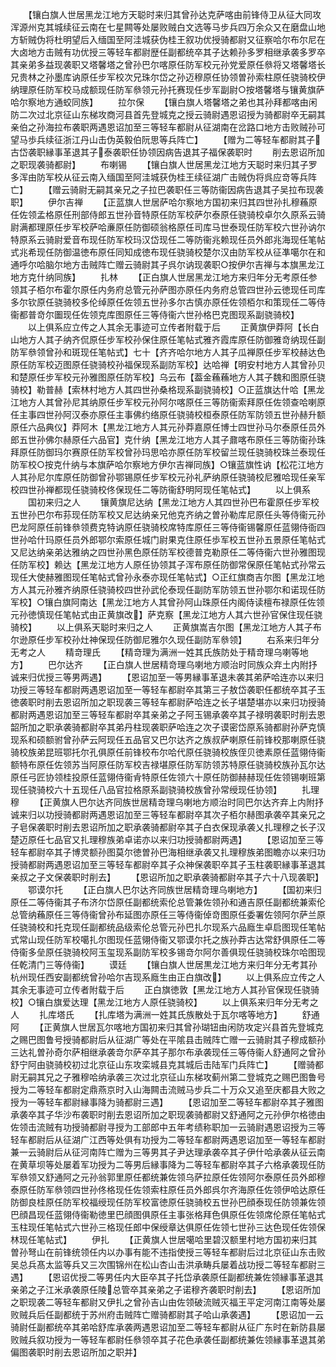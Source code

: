 <!-- { "loadSidebar": true } -->
　　【镶白旗人世居黑龙江地方天聪时来归其曾孙达克萨喀由前锋侍卫从征大同攻浑源州克其城续征云南在七星闗等处屡败贼白文选等马步兵四万余众又在磨盘山地方斩贼伪将杜明望后入缅国至阿洼城获伪桂王叙功优授骑都尉又征察哈尔布尔尼在大卤地方击贼有功优授三等轻车都尉歴任副都统卒其子达赖孙多罗相继承袭多罗卒其亲弟多益现袭职又塔馨塔之曾孙巴尔喀原任防军校元孙党爱原任叅将又塔馨塔长兄贵林之孙墨库讷原任步军校次兄珠尔岱之孙迈穆原任协领曽孙索柱原任骁骑校伊纳理原任防军校马成额现任防军叅领元孙托赛现任步军副尉○按塔馨塔与镶黄旗萨哈尔察地方通蛟同族】
　　拉尔保
　　【镶白旗人塔馨塔之弟也其孙拜都喀由闲防二次过北京征山东梯攻商河县首先登城克之授云骑尉遇恩诏授为骑都尉卒无嗣其亲伯之孙海拉布袭职两遇恩诏加至三等轻车都尉从征湖南在岔路口地方击败贼孙可望马歩兵续征浙江丹山击伪英毅伯阮思等兵阵亡】
　　【赠为二等轻车都尉其子古岱袭职縁事革退其子泰袭职任协领因病告退其子福保袭职时
　　削去恩诏所加之职现袭骑都尉】
　　布喇锡
　　【镶白旗人世居黑龙江地方天聪时来归其子罗多浑由防军校从征云南入缅国至阿洼城获伪桂王续征湖广击贼伪将呉应竒等兵阵亡】
　　【赠云骑尉无嗣其亲兄之子拉巴袭职任三等防衞因病告退其子吴拉布现袭职】
　　伊尔吉禅
　　【正蓝旗人世居萨哈尔察地方国初来归其四世孙扎穆蘓原任佐领孟格原任刑部侍郎五世孙音特原任防军校萨尔泰原任骁骑校卓尔久原系云骑尉满都理原任步军校萨哈亷原任防御硕翁格原任司库马世泰现任防军校六世孙讷尔特原系云骑尉爱音布现任防军校玛汉岱现任二等防衞兆赖现任员外郎兆海现任笔帖式兆希现任防御温徳布原任同知成徳布现任骁骑校楚尔汉由防军校从征凖噶尔在和通呼尔哈脑尔地方击贼阵亡赠云骑尉其子呉尔讷现袭职○按伊尔吉禅与本旗黑龙江地方克什纳同族】
　　扎林
　　【正白旗人世居黑龙江地方来归年分无考原任参领其子栢尔布霍尔原任内务府总管元孙萨图亦原任内务府总管四世孙云徳现任司库多尔钦原任骁骑校多伦绰原任佐领五世孙多尔古慎亦原任佐领栢尔和策现任二等侍衞都普竒尔圗现任佐领克库图原任三等侍衞六世孙格巴克图现系副骁骑校】
　　以上俱系应立传之人其余无事迹可立传者附载于后
　　正黄旗伊莽阿【长白山地方人其子纳齐侃原任步军校孙保住原任笔帖式雅齐霞库原任防御雅竒纳现任副防军叅领曾孙和斑现任笔帖式】七十【齐齐哈尔地方人其子瓜禅原任步军校赫达色原任防军校迈图原任骁骑校孙福保现系副防军校】达哈禅【明安村地方人其曾孙贝和楚原任步军校元孙雅图原任防军校】乌云布【葢金蘓蘓地方人其子魏和图原任骁骑校】勒普赫【索林村地方人其四世孙桑格现系副骁骑校】○正蓝旗达什哈【黑龙江地方人其曾孙尼其纳原任步军校元孙阿尔喀原任三等防衞索拜原任佐领查哈喇原任主事四世孙阿汉泰亦原任主事佛约络原任骁骑校桓泰原任防军防领五世孙赫升额原任六品典仪】莽阿木【黒龙江地方人其元孙莽嘉原任博士四世孙马尔泰原任员外郎五世孙佛尔赫原任六品官】克什纳【黑龙江地方人其子鼐喀布原任三等防衞孙珠拜原任防御玛尔赛原任防军校曾孙玛思哈亦原任防军校留兰现任骁骑校珠兰泰现任防军校○按克什纳与本旗萨哈尔察地方伊尔吉禅同族】○镶蓝旗性讷【松花江地方人其孙尼尔库原任防御曾孙鄂锡原任步军校元孙礼萨纳原任骁骑校尼雅哈现任亲军校四世孙禅都现任骁骑校佟保现任二等防衞舒明阿现任笔帖式】
　　以上俱系
　　国初来归之人
　　镶黄旗尼达纳【黑龙江地方人其四世孙巴布霍原任步军校五世孙巴尔布荪现任防军校又尼达纳亲兄他克齐纳之曽孙勒库尼原任头等侍衞元孙巴龙阿原任前锋叅领费克特讷原任骁骑校席特库原任三等侍衞锡馨原任蓝翎侍衙四世孙哈什玛原任员外郎鄂尔索原任城门尉果克住原任歩军校五世孙五景原任笔帖式又尼达纳亲弟达雅纳之四世孙黑色原任防军校德普克勒原任二等侍衞六世孙雅图现任防军校】赖达【黑龙江地方人原任协领其子浑布原任防御常保原任笔帖式孙常云现任大使赫雅图现任笔帖式曾孙永泰亦现任笔帖式】○正红旗商吉尔图【黑龙江地方人其元孙雅齐纳原任骁骑校四世孙武伦泰现任副防军防领五世孙鄂尔和诺现任防军校】○镶白旗阿南达【黑龙江地方人其曾孙阿山珠原任内阁侍读檀布禄原任佐领元孙徳慎现任笔帖式由正黄旗改】萨克察【黑龙江地方人其六世孙官保住现任骁骑校】
　　以上俱系天聪时来归之人
　　正黄旗嵩吉尔图【黑龙江地方人其子布尔逊原任步军校孙灶神保现任防御尼雅尔久现任副防军叅领】
　　右系来归年分无考之人
　　精竒理氏
　　【精竒理为满洲一姓其氏族防处于精竒理乌喇等地方】
　　巴尔达齐
　　【正白旗人世居精竒理乌喇地方顺治时同族众弃土内附抒诚来归优授三等男两遇】
　　【恩诏加至一等男縁事革退未袭其弟萨哈连亦以来归功授三等轻车都尉两遇恩诏加至一等轻车都尉卒其第三子敖岱袭职任都统卒其子玉徳袭职时削去恩诏所加之职现袭三等轻车都尉萨哈连之长子堪楚堪亦以来归功授骑都尉两遇恩诏加至三等轻车都尉卒其亲弟之子阿玉锡承袭卒其子禄明袭职时削去恩韶所加之职承袭骑都尉卒其弟丹柱现袭职萨哈连之次子谟密岱原系骑都尉孙萨克慎现系和硕额驸曾孙萨云阿现任五品官又巴尔达齐之族叔萨喇原任前锋校那喇原任骁骑校族弟昆班鄂托尔孔俱原任前锋校布尔哈代原任骁骑校族侄贝徳素原任蓝翎侍衞额特布原任佐领苏当阿原任防军校吉禄堪原任防军防领苏特原任骁骑校族孙瓦尔达原任弓匠协领桂投原任蓝翎侍衞肻特原任佐领六十原任防御赫赫现任佐领锡喇班第现任骁骑校六十五现任八品官拉格原系副骁骑校族曾孙常绶现任协领】
　　扎理穆
　　【正黄旗人巴尔达齐同族世居精竒理乌喇地方顺治时同巴尔达齐弃上内附抒诚来归以功授骑都尉两遇恩诏加至三等轻车都尉卒其次子栢尔赫图承袭卒其亲兄之子皂保袭职时削去恩诏所加之职承袭骑都尉卒其子白衣保现承袭乂扎理穆之长子汉楚迈原任七品官又扎理穆族弟卓诺亦以来归功授骑都尉两遇】
　　【恩诏加至三等轻车都尉卒其子博灵额孙图莫尔徳曽孙巴海相继承袭又扎理穆族弟图瞻亦以来归功授骑都尉两遇恩诏加至三等轻车都尉卒其子众神保袭职卒其子玉柱袭职縁事革退其亲叔之子文保袭职时削去】
　　【恩诏所加之职承袭骑都尉卒其子六十八现袭职】
　　鄂谟尔托
　　【正白旗人巴尔达齐同族世居精竒理乌喇地方】
　　【国初来归原任二等侍衞其子布济尔岱原任副都统索伦总管兼佐领孙和通吉原任副都统兼索伦总管纳蘓原任三等侍衞曾孙布延图亦原任三等侍衞倬竒图原任委署佐领阿尔萨兰原任骁骑校和托克现任副都统品级索伦总管元孙巴扎尔现系六品廕生卓启图现任笔帖式常山现任防军校噶扎尔图现任蓝翎侍衞又鄂谟尔托之族孙莽古达常舒俱原任二等侍衞多垒原任骁骑校阿玉玺现系副防军校多锡竒尔阿尔善俱现任骁骑校珠尔哈图现任乾清门三等侍衞】
　　谟廷
　　【镶白旗人世居黒龙江地方来归年分无考其孙杭州现任西安副都统曾孙哈尔吉现系廕生由正白旗改】
　　以上俱系应立传之人其余无事迹可立传者附载于后
　　正白旗徳敦【黑龙江地方人其孙官保现任骁骑校】○镶白旗爱达理【黑龙江地方人原任骁骑校】
　　以上俱系来归年分无考之人
　　扎库塔氏
　　【扎库塔为满洲一姓其氏族散处于瓦尔喀等地方】
　　舒通阿
　　【正黄旗人世居瓦尔喀地方国初来归其曾孙瑚钮由闲防攻定兴县首先登城克之赐巴图鲁号授骑都尉后从征湖广等处在平隂县击贼阵亡赠一云骑尉其子穆成额孙三达礼曽孙奇尔萨相继承袭竒尔萨卒其子那尔布承袭现任三等侍衞人舒通阿之曾孙舒宁阿由骁骑校初过北京征山东攻栾城县克其城后击陆军门兵阵亡】
　　【赠骑都尉无嗣其兄之子雅穆哈纳承袭三次过北京征山东梯攻蓟州第二登城克之赐巴图鲁号授为二等轻车都尉定鼎燕京时入山海闗击流贼马步兵二十万众又追至庆都县大败之授为一等轻车都尉縁事降为骑都尉三遇】
　　【恩诏加至二等轻车都尉卒其子雅图承袭卒其子华沙布袭职时削去恩诏所加之职现袭骑都尉又舒通阿之元孙伊尔格徳由佐领击流贼有功授骑都尉寻授为工部郎中五年考绩称职加一云骑尉遇恩诏授为三等轻车都尉后从征湖广江西等处俱有功授为二等轻车都尉两遇恩诏加至一等轻车都尉兼一云骑尉后从征河南阵亡赠为三等男其子尹达理承袭卒其子伊什哈承袭从征云南在黄草坝等处屡着军功授为二等男后縁事降为二等轻车都尉卒其子六格承袭现任防军叅领又舒通阿之元孙翁郭里原任都统兼佐领乌萨拉原任佐领阿尔泰原任员外郎穆泰原任防军叅领四世孙佟格现任佐领索柱原任员外郎呉尔齐海原任佐领伊哈达原任防御良桂原任防军校福绶现任防军校富徳原任骁骑校五世孙巴顔泰现任防领兼佐领巴顔昌现任蓝翎侍衞勒徳里巴顔图俱原任主事张格拜色俱原任佐领席伦原任笔帖式玉柱现任笔帖式六世孙三格现任郎中保绶章达俱原任佐领七世孙三达色现任佐领保林现任笔帖式】
　　伊扎
　　【正黄旗人世居噶哈里碧汉额里村地方国初来归其曽孙弩山在前锋统领任内以办事有能不违指使授三等轻车都尉后过北京征山东击败吴总兵髙太监等兵又三次围锦州在松山杏山击洪承畴兵屡着战功授二等轻车都尉三遇】
　　【恩诏优授二等男任内大臣卒其子托岱承袭原任副都统兼佐领縁事革退其亲弟之子江米承袭原任陵总管卒其亲弟之子诺穆齐袭职时削去】
　　【恩诏所加之职现袭二等轻车都尉又伊扎之曾孙吉山由佐领破流贼灭福王平定河南江南等处屡败贼兵后任副都统于苏州府击贼阵亡赠骑都尉其子哈山承袭遇】
　　【恩诏加一云骑尉任副都统卒其弟哈舒库承袭两遇恩诏加至二等轻车都尉从征广东时在新防县屡败贼兵叙功授为一等轻车都尉任叅领卒其子花色承袭任副都统兼佐领縁事革退其弟偏图袭职时削去恩诏所加之职并】
